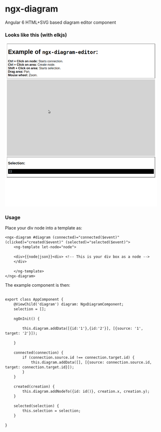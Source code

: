 # ngx-diagram
Angular 6 HTML+SVG based diagram editor component

### Looks like this (with elkjs)

![](peek-ngx-diagram-editor.gif)

### Usage

Place your div node into a template as:
```
<ngx-diagram #diagram (connected)="connected($event)" (clicked)="created($event)" (selected)="selected($event)">
    <ng-template let-node="node">
    
    <div>{{node|json}}<div> <!-- This is your div box as a node -->
    </div>
    
    </ng-template>
</ngx-diagram>
 ```
 
The example component is then:
```

export class AppComponent {
    @ViewChild('diagram') diagram: NgxDiagramComponent;
    selection = [];

    ngOnInit() {

        this.diagram.addData([{id:'1'},{id:'2'}], [{source: '1', target: '2'}]);
        
    }

    connected(connection) {
        if (connection.source.id !== connection.target.id) {
            this.diagram.addData([], [{source: connection.source.id, target: connection.target.id}]);
        }
    }

    created(creation) {
        this.diagram.addNodeTo({id: id()}, creation.x, creation.y);
    }

    selected(selection) {
        this.selection = selection;
    }

}


```